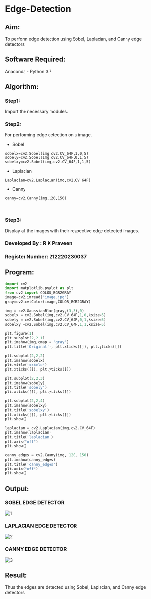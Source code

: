 # Edge-Detection
## Aim:

To perform edge detection using Sobel, Laplacian, and Canny edge detectors.

## Software Required:
Anaconda - Python 3.7

## Algorithm:
### Step1:
Import the necessary modules.
<br>


### Step2:
For performing edge detection on a image.

* Sobel
```
sobelx=cv2.Sobel(img,cv2.CV_64F,1,0,5)
sobely=cv2.Sobel(img,cv2.CV_64F,0,1,5)
sobelxy=cv2.Sobel(img,cv2.CV_64F,1,1,5)
```

* Laplacian
```
Laplacian=cv2.Laplacian(img,cv2.CV_64F)
```

* Canny
```
canny=cv2.Canny(img,120,150)
```
<br>

### Step3:
Display all the images with their respective edge detected images.
<br>
### Developed By   : R K Praveen
### Register Number: 212220230037
## Program:

``` Python
import cv2
import matplotlib.pyplot as plt
from cv2 import COLOR_BGR2GRAY
image=cv2.imread("image.jpg")
gray=cv2.cvtColor(image,COLOR_BGR2GRAY)

img = cv2.GaussianBlur(gray,(3,3),0)
sobelx = cv2.Sobel(img,cv2.CV_64F,1,0,ksize=5)
sobely = cv2.Sobel(img,cv2.CV_64F,0,1,ksize=5)
sobelxy =cv2.Sobel(img,cv2.CV_64F,1,1,ksize=5)

plt.figure(1)
plt.subplot(2,2,1)
plt.imshow(img,cmap = 'gray')
plt.title('Original'), plt.xticks([]), plt.yticks([])

plt.subplot(2,2,2)
plt.imshow(sobelx)
plt.title('sobelx')
plt.xticks([]), plt.yticks([])

plt.subplot(2,2,3)
plt.imshow(sobely)
plt.title('sobely')
plt.xticks([]), plt.yticks([])

plt.subplot(2,2,4)
plt.imshow(sobelxy)
plt.title('sobelxy')
plt.xticks([]), plt.yticks([])
plt.show()

laplacian = cv2.Laplacian(img,cv2.CV_64F)
plt.imshow(laplacian)
plt.title('laplacian')
plt.axis("off")
plt.show()

canny_edges = cv2.Canny(img, 120, 150)
plt.imshow(canny_edges)
plt.title('canny_edges')
plt.axis("off")
plt.show()
```
## Output:
### SOBEL EDGE DETECTOR

![1](https://user-images.githubusercontent.com/75235488/168804447-2d8d4a81-9192-4f3e-a9b0-e1667f736ece.png)



### LAPLACIAN EDGE DETECTOR

![2](https://user-images.githubusercontent.com/75235488/168804466-671b6cee-1dc0-4b6e-bb68-161159478af8.png)



### CANNY EDGE DETECTOR

![3](https://user-images.githubusercontent.com/75235488/168804486-a0d60d9f-2f46-45d6-9cd6-dc556bb54d6d.png)



## Result:
Thus the edges are detected using Sobel, Laplacian, and Canny edge detectors.
